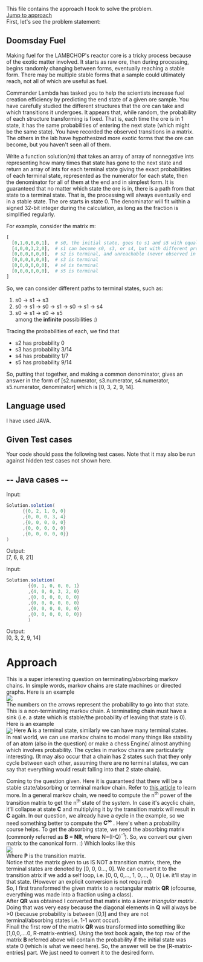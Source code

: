 This file contains the approach I took to solve the problem.  
[Jump to approach](https://github.com/Anindya-Prithvi/dsa-sem2plus/tree/main/foobar/doomsday-foobar#approach)  
First, let's see the problem statement:

## Doomsday Fuel

Making fuel for the LAMBCHOP's reactor core is a tricky process because of the exotic matter involved. It starts as raw ore, then during processing, begins randomly changing between forms, eventually reaching a stable form. There may be multiple stable forms that a sample could ultimately reach, not all of which are useful as fuel. 

Commander Lambda has tasked you to help the scientists increase fuel creation efficiency by predicting the end state of a given ore sample. You have carefully studied the different structures that the ore can take and which transitions it undergoes. It appears that, while random, the probability of each structure transforming is fixed. That is, each time the ore is in 1 state, it has the same probabilities of entering the next state (which might be the same state).  You have recorded the observed transitions in a matrix. The others in the lab have hypothesized more exotic forms that the ore can become, but you haven't seen all of them.

Write a function solution(m) that takes an array of array of nonnegative ints representing how many times that state has gone to the next state and return an array of ints for each terminal state giving the exact probabilities of each terminal state, represented as the numerator for each state, then the denominator for all of them at the end and in simplest form. It is guaranteed that no matter which state the ore is in, there is a path from that state to a terminal state. That is, the processing will always eventually end in a stable state. The ore starts in state 0. The denominator will fit within a signed 32-bit integer during the calculation, as long as the fraction is simplified regularly. 

For example, consider the matrix m:
```py
[
  [0,1,0,0,0,1],  # s0, the initial state, goes to s1 and s5 with equal probability
  [4,0,0,3,2,0],  # s1 can become s0, s3, or s4, but with different probabilities
  [0,0,0,0,0,0],  # s2 is terminal, and unreachable (never observed in practice)
  [0,0,0,0,0,0],  # s3 is terminal
  [0,0,0,0,0,0],  # s4 is terminal
  [0,0,0,0,0,0],  # s5 is terminal
]
```
So, we can consider different paths to terminal states, such as:
1. s0 → s1 → s3
2. s0 → s1 → s0 → s1 → s0 → s1 → s4
3. s0 → s1 → s0 → s5
\
among the __infinite__ possibilities :)

Tracing the probabilities of each, we find that
- s2 has probability 0
- s3 has probability 3/14
- s4 has probability 1/7
- s5 has probability 9/14

So, putting that together, and making a common denominator, gives an answer in the form of
[s2.numerator, s3.numerator, s4.numerator, s5.numerator, denominator] which is
[0, 3, 2, 9, 14].

## Language used

I have used JAVA.

## Given Test cases

Your code should pass the following test cases.
Note that it may also be run against hidden test cases not shown here.

## -- Java cases --  
Input:
```java
Solution.solution(
      {{0, 2, 1, 0, 0}
      ,{0, 0, 0, 3, 4}
      ,{0, 0, 0, 0, 0}
      ,{0, 0, 0, 0, 0}
      ,{0, 0, 0, 0, 0}}
)
```
Output:  
    [7, 6, 8, 21]

Input:  
```java
Solution.solution(
        {{0, 1, 0, 0, 0, 1}
        ,{4, 0, 0, 3, 2, 0}
        ,{0, 0, 0, 0, 0, 0}
        ,{0, 0, 0, 0, 0, 0}
        ,{0, 0, 0, 0, 0, 0}
        ,{0, 0, 0, 0, 0, 0}}
        )
```
Output:  
    [0, 3, 2, 9, 14]


# Approach  
This is a super interesting question on terminating/absorbing markov chains. In simple words, markov chains are state machines or directed graphs. Here is an example  
<img align="center" src="https://upload.wikimedia.org/wikipedia/commons/9/95/Finance_Markov_chain_example_state_space.svg"></img>  
The numbers on the arrows represent the probability to go into that state. This is a non-terminating markov chain. A terminating chain must have a sink (i.e. a state which is stable/the probability of leaving that state is 0). Here is an example  
<img align="center" src="https://ds055uzetaobb.cloudfront.net/brioche/uploads/ebYpMdDsNt-absorbing-state-not-chain.png?width=1000"></img>
Here __A__ is a terminal state, similarly we can have many terminal states.  
In real world, we can use markov chains to model many things like stability of an atom (also in the question) or make a chess Engine/ almost anything which involves probability. The cycles in markov chains are particularly interesting. (It may also occur that a chain has 2 states such that they only cycle between each other, assuming there are no terminal states, we can say that everything would result falling into that 2 state chain).  

Coming to the question given. Here it is guaranteed that there will be a stable state/absorbing or terminal markov chain. Refer to [this article](https://en.wikipedia.org/wiki/Absorbing_Markov_chain) to learn more. In a general markov chain, we need to compute the n<sup>th</sup> power of the transition matrix to get the n<sup>th</sup> state of the system. In case it's acyclic chain, it'll collapse at state __C__ and multiplying it by the transition matrix will result in __C__ again. In our question, we already have a cycle in the example, so we need something better to compute the __C<sup>∞</sup>__ . Here's when a probability course helps. To get the absorbing state, we need the absorbing matrix (commonly referred as __B = NR__, where N=(I-Q)<sup>-1</sup>). So, we convert our given matrix to the canonical form. :) Which looks like this  
<img src="https://wikimedia.org/api/rest_v1/media/math/render/svg/97645f614d72a3fdcd42763e4fd74b1817f2e5bc">  
Where __P__ is the transition matrix.  
Notice that the matrix given to us IS NOT a transition matrix, there, the terminal states are denoted by [0, 0, 0..., 0]. We can convert it to the transition atrix if we add a self loop, i.e. [0, 0, 0,..., 1, 0,..., 0, 0] i.e. it'll stay in that state.  (However an explicit conversion is not required)  
So, I first transformed the given matrix to a rectangular matrix __QR__ (ofcourse, everything was made into a fraction using a class).  
After __QR__ was obtained I converted that matrix into a _lower triangular matrix_ . Doing that was very easy because the diagonal elements in __Q__ will always be >0 (because  probability is between [0,1] and they are not terminal/absorbing states i.e. 1-1 wont occur).  
Finall the first row of the matrix __QR__ was transformed into something like [1,0,0,....0, R-matrix-entries]. Using the text book again, the top row of the matrix __B__ referred above will contain the probability if the initial state was state 0 (which is what we need here). So, the answer will be the [R-matrix-entries] part. We just need to convert it to the desired form.



